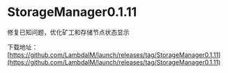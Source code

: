 # StorageManager0.1.11

修复已知问题，优化矿工和存储节点状态显示 

下载地址：[https://github.com/LambdaIM/launch/releases/tag/StorageManager0.1.11](https://github.com/LambdaIM/launch/releases/tag/StorageManager0.1.11)

